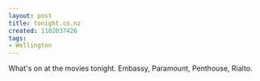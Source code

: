 ```yaml
---
layout: post
title: tonight.co.nz
created: 1102037426
tags:
- Wellington
---
```

What's on at the movies tonight.  Embassy, Paramount, Penthouse, Rialto.
